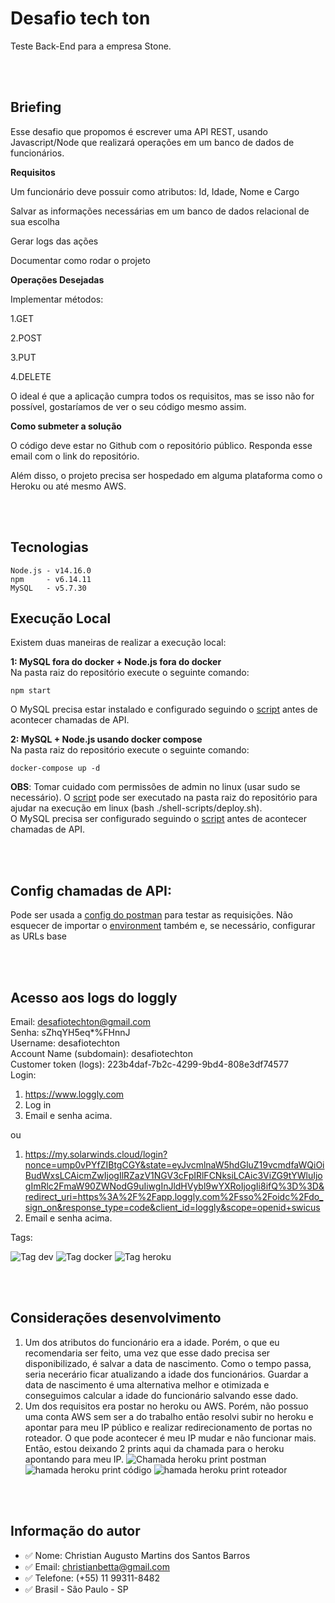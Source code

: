 # Desafio tech ton
Teste Back-End para a empresa Stone.

<br/>
<br/>

## Briefing
Esse desafio que propomos é escrever uma API REST, usando Javascript/Node que realizará operações em um banco de dados de funcionários.

**Requisitos**

Um funcionário deve possuir como atributos: Id, Idade, Nome e Cargo

Salvar as informações necessárias em um banco de dados relacional de sua escolha

Gerar logs das ações

Documentar como rodar o projeto


**Operações Desejadas**

Implementar métodos:

1.GET

2.POST

3.PUT

4.DELETE 


O ideal é que a aplicação cumpra todos os requisitos, mas se isso não for possível, gostaríamos de ver o seu código mesmo assim.

**Como submeter a solução**

O código deve estar no Github com o repositório público. Responda esse email com o link do repositório.

Além disso, o projeto precisa ser hospedado em alguma plataforma como o Heroku ou até mesmo AWS.

<br/>
<br/>

## Tecnologias
```
Node.js - v14.16.0
npm     - v6.14.11
MySQL   - v5.7.30
```

## Execução Local
Existem duas maneiras de realizar a execução local:

**1: MySQL fora do docker + Node.js fora do docker** <br/>
    Na pasta raiz do repositório execute o seguinte comando:
```
npm start
```
O MySQL precisa estar instalado e configurado seguindo o [script](docs/assets/scripts/1-create-database.sql) antes de acontecer chamadas de API.

**2: MySQL + Node.js usando docker compose** <br/>
    Na pasta raiz do repositório execute o seguinte comando:
```
docker-compose up -d
```
**OBS**: Tomar cuidado com permissões de admin no linux (usar sudo se
necessário). O [script](shell-scripts/deploy.sh) pode ser executado na pasta
raiz do repositório para ajudar na execução em linux (bash ./shell-scripts/deploy.sh). <br/>
O MySQL precisa ser configurado seguindo o [script](docs/assets/scripts/1-create-database.sql) antes de acontecer chamadas de API.

<br/>
<br/>

## Config chamadas de API:
Pode ser usada a [config do postman](docs/assets/postman/[desafio-tech-ton].postman_collection.json)
para testar as requisições. Não esquecer de importar o [environment](docs/assets/postman/desafio-tech-ton.postman_environment.json)
também e, se necessário, configurar as URLs base

<br/>
<br/>

## Acesso aos logs do loggly
Email: desafiotechton@gmail.com <br/>
Senha: sZhqYH5eq*%FHnnJ <br/>
Username: desafiotechton <br/>
Account Name (subdomain): desafiotechton <br/>
Customer token (logs): 223b4daf-7b2c-4299-9bd4-808e3df74577 <br/>
Login:
1. https://www.loggly.com
2. Log in
3. Email e senha acima.

ou
1. https://my.solarwinds.cloud/login?nonce=ump0vPYfZIBtgCGY&state=eyJvcmlnaW5hdGluZ19vcmdfaWQiOiBudWxsLCAicmZwIjogIlRZazV1NGV3cFpIRlFCNksiLCAic3ViZG9tYWluIjogImRlc2FmaW90ZWNodG9uIiwgInJldHVybl9wYXRoIjogIi8ifQ%3D%3D&redirect_uri=https%3A%2F%2Fapp.loggly.com%2Fsso%2Foidc%2Fdo_sign_on&response_type=code&client_id=loggly&scope=openid+swicus
2. Email e senha acima.

Tags:

![Tag dev](docs/assets/images/tag-dev.png)
![Tag docker](docs/assets/images/tag-docker.png)
![Tag heroku](docs/assets/images/tag-heroku.png)

<br/>
<br/>

## Considerações desenvolvimento
1. Um dos atributos do funcionário era a idade. Porém, o que eu recomendaria ser feito,
uma vez que esse dado precisa ser disponibilizado, é salvar a data de nascimento. Como
o tempo passa, seria necerário ficar atualizando a idade dos funcionários. Guardar
a data de nascimento é uma alternativa melhor e otimizada e conseguimos calcular a idade do funcionário salvando esse dado.
2. Um dos requisitos era postar no heroku ou AWS. Porém, não possuo uma conta
AWS sem ser a do trabalho então resolvi subir no heroku e apontar para meu IP
público e realizar redirecionamento de portas no roteador. O que pode acontecer
é meu IP mudar e não funcionar mais. Então, estou deixando 2 prints aqui da
chamada para o heroku apontando para meu IP.
![Chamada heroku print postman](docs/assets/images/chamada-heroku-print-postman.png)
![hamada heroku print código](docs/assets/images/chamada-heroku-print-codigo.png)
![hamada heroku print roteador](docs/assets/images/chamada-heroku-print-roteador.png)

<br/>
<br/>

## Informação do autor
* :white_check_mark: Nome: Christian Augusto Martins dos Santos Barros
* :white_check_mark: Email: christianbetta@gmail.com
* :white_check_mark: Telefone: (+55) 11 99311-8482
* :white_check_mark: Brasil - São Paulo - SP
